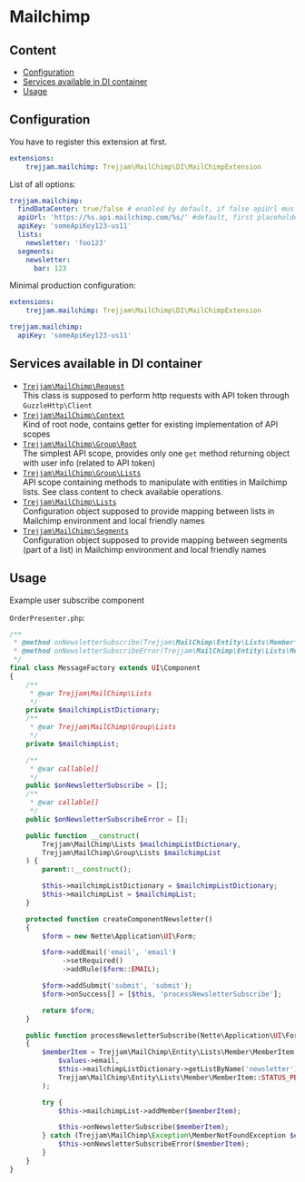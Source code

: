 # Mailchimp

## Content

- [Configuration](#configuration)
- [Services available in DI container](#services-available-in-di-container)
- [Usage](#usage)

## Configuration

You have to register this extension at first.

```yaml
extensions:
    trejjam.mailchimp: Trejjam\MailChimp\DI\MailChimpExtension
```

List of all options:

```yaml
trejjam.mailchimp:
  findDataCenter: true/false # enabled by default, if false apiUrl mus be filled in compatible way with apiKey 
  apiUrl: 'https://%s.api.mailchimp.com/%s/' #default, first placeholder is data center extracted from apiKey, second is for API version 
  apiKey: 'someApiKey123-us11'
  lists:
    newsletter: 'foo123'
  segments:
    newsletter: 
      bar: 123
```

Minimal production configuration:

```yaml
extensions:
    trejjam.mailchimp: Trejjam\MailChimp\DI\MailChimpExtension

trejjam.mailchimp:
  apiKey: 'someApiKey123-us11'
```

## Services available in DI container

- [`Trejjam\MailChimp\Request`](https://github.com/trejjam/mailchimp/blob/master/src/Request.php)  
	This class is supposed to perform http requests with API token through `GuzzleHttp\Client`
- [`Trejjam\MailChimp\Context`](https://github.com/trejjam/mailchimp/blob/master/src/Context.php)  
	Kind of root node, contains getter for existing implementation of API scopes
- [`Trejjam\MailChimp\Group\Root`](https://github.com/trejjam/mailchimp/blob/master/src/Group/Root.php)  
	The simplest API scope, provides only one `get` method returning object with user info (related to API token) 
- [`Trejjam\MailChimp\Group\Lists`](https://github.com/trejjam/mailchimp/blob/master/src/Group/Lists.php)  
	API scope containing methods to manipulate with entities in Mailchimp lists. See class content to check available operations.
- [`Trejjam\MailChimp\Lists`](https://github.com/trejjam/mailchimp/blob/master/src/Lists.php)  
    Configuration object supposed to provide mapping between lists in Mailchimp environment and local friendly names
- [`Trejjam\MailChimp\Segments`](https://github.com/trejjam/mailchimp/blob/master/src/Segments.php)  
	Configuration object supposed to provide mapping between segments (part of a list) in Mailchimp environment and local friendly names

## Usage

Example user subscribe component

`OrderPresenter.php`:
```php
/**
 * @method onNewsletterSubscribe(Trejjam\MailChimp\Entity\Lists\Member\MemberItem $memberItem)
 * @method onNewsletterSubscribeError(Trejjam\MailChimp\Entity\Lists\Member\MemberItem $memberItem)
 */
final class MessageFactory extends UI\Component
{
	/**
	 * @var Trejjam\MailChimp\Lists
	 */
	private $mailchimpListDictionary;
	/**
	 * @var Trejjam\MailChimp\Group\Lists
	 */
	private $mailchimpList;

	/**
	 * @var callable[]
	 */
	public $onNewsletterSubscribe = [];
	/**
	 * @var callable[]
	 */
	public $onNewsletterSubscribeError = [];

	public function __construct(
		Trejjam\MailChimp\Lists $mailchimpListDictionary,
		Trejjam\MailChimp\Group\Lists $mailchimpList
	) {
		parent::__construct();

		$this->mailchimpListDictionary = $mailchimpListDictionary;
		$this->mailchimpList = $mailchimpList;
	}

	protected function createComponentNewsletter()
	{
		$form = new Nette\Application\UI\Form;

		$form->addEmail('email', 'email')
			 ->setRequired()
			 ->addRule($form::EMAIL);

		$form->addSubmit('submit', 'submit');
		$form->onSuccess[] = [$this, 'processNewsletterSubscribe'];

		return $form;
	}

	public function processNewsletterSubscribe(Nette\Application\UI\Form $form, \stdClass $values) : void
	{
		$memberItem = Trejjam\MailChimp\Entity\Lists\Member\MemberItem::create(
			$values->email,
			$this->mailchimpListDictionary->getListByName('newsletter'),
			Trejjam\MailChimp\Entity\Lists\Member\MemberItem::STATUS_PENDING
		);

		try {
			$this->mailchimpList->addMember($memberItem);

			$this->onNewsletterSubscribe($memberItem);
		} catch (Trejjam\MailChimp\Exception\MemberNotFoundException $e) {
			$this->onNewsletterSubscribeError($memberItem);
		}
	}
}
```
